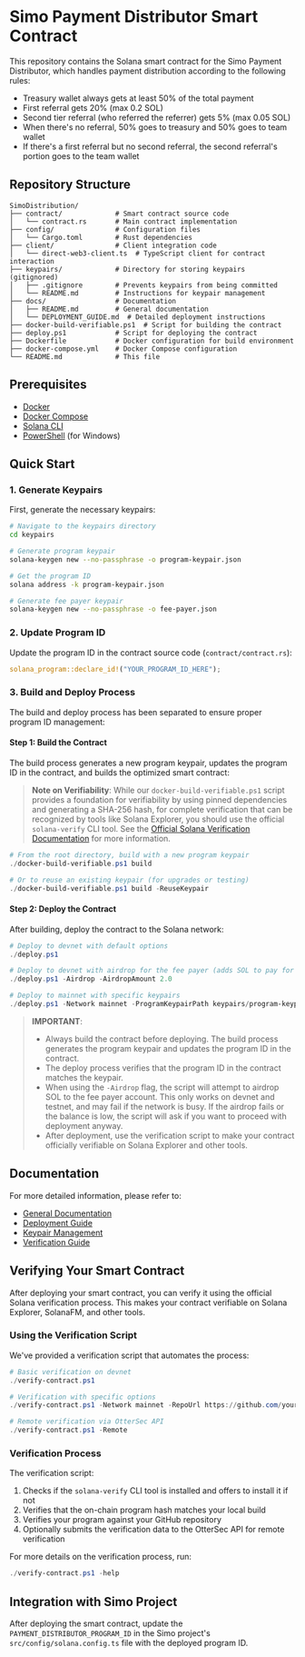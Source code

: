 # Simo Payment Distributor Smart Contract

This repository contains the Solana smart contract for the Simo Payment Distributor, which handles payment distribution according to the following rules:

- Treasury wallet always gets at least 50% of the total payment
- First referral gets 20% (max 0.2 SOL)
- Second tier referral (who referred the referrer) gets 5% (max 0.05 SOL)
- When there's no referral, 50% goes to treasury and 50% goes to team wallet
- If there's a first referral but no second referral, the second referral's portion goes to the team wallet

## Repository Structure

```
SimoDistribution/
├── contract/             # Smart contract source code
│   └── contract.rs       # Main contract implementation
├── config/               # Configuration files
│   └── Cargo.toml        # Rust dependencies
├── client/               # Client integration code
│   └── direct-web3-client.ts  # TypeScript client for contract interaction
├── keypairs/             # Directory for storing keypairs (gitignored)
│   ├── .gitignore        # Prevents keypairs from being committed
│   └── README.md         # Instructions for keypair management
├── docs/                 # Documentation
│   ├── README.md         # General documentation
│   └── DEPLOYMENT_GUIDE.md  # Detailed deployment instructions
├── docker-build-verifiable.ps1  # Script for building the contract
├── deploy.ps1            # Script for deploying the contract
├── Dockerfile            # Docker configuration for build environment
├── docker-compose.yml    # Docker Compose configuration
└── README.md             # This file
```

## Prerequisites

- [Docker](https://www.docker.com/products/docker-desktop/)
- [Docker Compose](https://docs.docker.com/compose/install/)
- [Solana CLI](https://docs.solana.com/cli/install-solana-cli-tools)
- [PowerShell](https://docs.microsoft.com/en-us/powershell/) (for Windows)

## Quick Start

### 1. Generate Keypairs

First, generate the necessary keypairs:

```bash
# Navigate to the keypairs directory
cd keypairs

# Generate program keypair
solana-keygen new --no-passphrase -o program-keypair.json

# Get the program ID
solana address -k program-keypair.json

# Generate fee payer keypair
solana-keygen new --no-passphrase -o fee-payer.json
```

### 2. Update Program ID

Update the program ID in the contract source code (`contract/contract.rs`):

```rust
solana_program::declare_id!("YOUR_PROGRAM_ID_HERE");
```

### 3. Build and Deploy Process

The build and deploy process has been separated to ensure proper program ID management:

#### Step 1: Build the Contract

The build process generates a new program keypair, updates the program ID in the contract, and builds the optimized smart contract:

> **Note on Verifiability**:
> While our `docker-build-verifiable.ps1` script provides a foundation for verifiability by using pinned dependencies and generating a SHA-256 hash, for complete verification that can be recognized by tools like Solana Explorer, you should use the official `solana-verify` CLI tool. See the [Official Solana Verification Documentation](https://docs.solana.com/developing/deployed-programs/deploying#verifiable-builds) for more information.

```powershell
# From the root directory, build with a new program keypair
./docker-build-verifiable.ps1 build

# Or to reuse an existing keypair (for upgrades or testing)
./docker-build-verifiable.ps1 build -ReuseKeypair
```

#### Step 2: Deploy the Contract

After building, deploy the contract to the Solana network:

```powershell
# Deploy to devnet with default options
./deploy.ps1

# Deploy to devnet with airdrop for the fee payer (adds SOL to pay for deployment)
./deploy.ps1 -Airdrop -AirdropAmount 2.0

# Deploy to mainnet with specific keypairs
./deploy.ps1 -Network mainnet -ProgramKeypairPath keypairs/program-keypair.json -FeePayerPath keypairs/fee-payer.json
```

> **IMPORTANT**:
> - Always build the contract before deploying. The build process generates the program keypair and updates the program ID in the contract.
> - The deploy process verifies that the program ID in the contract matches the keypair.
> - When using the `-Airdrop` flag, the script will attempt to airdrop SOL to the fee payer account. This only works on devnet and testnet, and may fail if the network is busy. If the airdrop fails or the balance is low, the script will ask if you want to proceed with deployment anyway.
> - After deployment, use the verification script to make your contract officially verifiable on Solana Explorer and other tools.

## Documentation

For more detailed information, please refer to:

- [General Documentation](docs/README.md)
- [Deployment Guide](docs/DEPLOYMENT_GUIDE.md)
- [Keypair Management](keypairs/README.md)
- [Verification Guide](docs/VERIFICATION_GUIDE.md)

## Verifying Your Smart Contract

After deploying your smart contract, you can verify it using the official Solana verification process. This makes your contract verifiable on Solana Explorer, SolanaFM, and other tools.

### Using the Verification Script

We've provided a verification script that automates the process:

```powershell
# Basic verification on devnet
./verify-contract.ps1

# Verification with specific options
./verify-contract.ps1 -Network mainnet -RepoUrl https://github.com/yourusername/SimoDistribution -CommitHash abc123

# Remote verification via OtterSec API
./verify-contract.ps1 -Remote
```

### Verification Process

The verification script:

1. Checks if the `solana-verify` CLI tool is installed and offers to install it if not
2. Verifies that the on-chain program hash matches your local build
3. Verifies your program against your GitHub repository
4. Optionally submits the verification data to the OtterSec API for remote verification

For more details on the verification process, run:

```powershell
./verify-contract.ps1 -help
```

## Integration with Simo Project

After deploying the smart contract, update the `PAYMENT_DISTRIBUTOR_PROGRAM_ID` in the Simo project's `src/config/solana.config.ts` file with the deployed program ID.